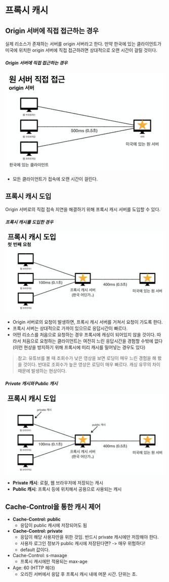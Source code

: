 # 프록시 캐시

## Origin 서버에 직접 접근하는 경우
실제 리소스가 존재하는 서버를 origin 서버라고 한다. 만약 한국에 있는 클라이언트가 미국에 위치한 origin 서버에 직접 접근하려면 상대적으로 오랜 시간이 걸릴 것이다.

##### Origin 서버에 직접 접근하는 경우
![](스크린샷%202022-04-26%20오후%204.28.38.png)
- 모든 클라이언트가 접속에 오랜 시간이 걸린다.

## 프록시 캐시 도입
Origin 서버로의 직접 접속 지연을 해결하기 위해 프록시 캐시 서버를 도입할 수 있다.

##### 프록시 캐시를 도입한 경우
![](스크린샷%202022-04-26%20오후%204.29.38.png)
- Origin 서버로의 요청이 발생하면, 프록시 캐시 서버를 거쳐서 요청이 가도록 한다.
- 프록시 서버는 상대적으로 가까이 있으므로 응답시간이 빠르다.
- 어떤 리소스를 처음으로 요청하는 경우 프록시에 캐싱이 되어있지 않을 것이다. 따라서 처음으로 요청하는 클라이언트는 여전히 느린 응답시간을 경험할 수밖에 없다 (이런 현상을 방지하기 위해 프록시에 미리 캐시를 밀어넣는 경우도 있다)

>참고: 유튜브를 볼 때 조회수가 낮은 영상을 보면 로딩이 매우 느린 경험을 해 봤을 것이다. 반대로 조회수가 높은 영상은 로딩이 매우 빠르다. 캐싱 유무의 차이 때문에 발생하는 현상이다.

##### Private 캐시와 Public 캐시
![](스크린샷%202022-04-26%20오후%204.31.15.png)
- **Private 캐시**: 로컬, 웹 브라우저에 저장되는 캐시
- **Public 캐시**: 프록시 등에 위치해서 공용으로 사용되는 캐시

## Cache-Control을 통한 캐시 제어
- **Cache-Control: public**
	- 응답이 public 캐시에 저장되어도 됨
- **Cache-Control: private**
	- 응답이 해당 사용자만을 위한 것임. 반드시 private 캐시에만 저장해야 한다.
	- 사용자 로그인 정보가 public 캐시에 저장된다면? -> 매우 위험하다!
	- default 값이다.
- Cache-Control: s-maxage
	- 프록시 캐시에만 적용되는 max-age
- Age: 60 (HTTP 헤더)
	- 오리진 서버에서 응답 후 프록시 캐시 내에 머문 시간. 단위는 초.